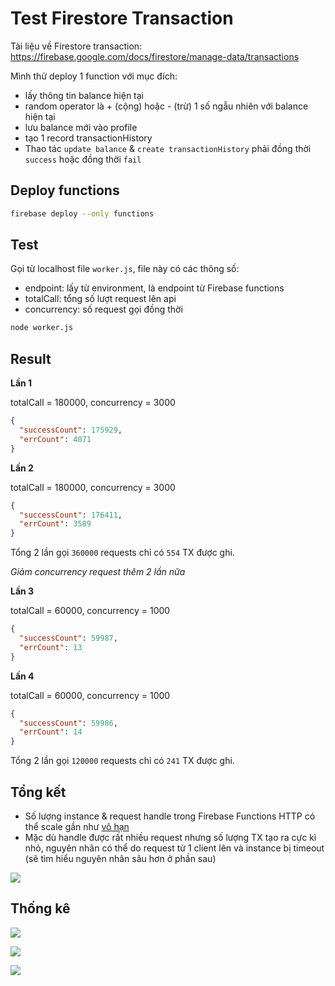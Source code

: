 Test Firestore Transaction
===

Tài liệu về Firestore transaction: https://firebase.google.com/docs/firestore/manage-data/transactions

Mình thử deploy 1 function với mục đích:

- lấy thông tin balance hiện tại
- random operator là + (cộng) hoặc - (trừ) 1 số ngẫu nhiên với balance hiện tại
- lưu balance mới vào profile
- tạo 1 record transactionHistory
- Thao tác `update balance` & `create transactionHistory` phải đồng thời `success` hoặc đồng thời `fail`

## Deploy functions

```bash
firebase deploy --only functions
```

## Test

Gọi từ localhost file `worker.js`, file này có các thông số:
- endpoint: lấy từ environment, là endpoint từ Firebase functions
- totalCall: tổng số lượt request lên api
- concurrency: số request gọi đồng thời

```bash
node worker.js
```

## Result

**Lần 1**

totalCall = 180000, concurrency = 3000

```json
{
  "successCount": 175929,
  "errCount": 4071
}
```

**Lần 2**

totalCall = 180000, concurrency = 3000

```json
{
  "successCount": 176411,
  "errCount": 3589
}
```

Tổng 2 lần gọi `360000` requests chỉ có `554` TX được ghi.

*Giảm concurrency request thêm 2 lần nữa*

**Lần 3**

totalCall = 60000, concurrency = 1000

```json
{
  "successCount": 59987,
  "errCount": 13
}
```

**Lần 4**

totalCall = 60000, concurrency = 1000

```json
{
  "successCount": 59986,
  "errCount": 14
}
```

Tổng 2 lần gọi `120000` requests chỉ có `241` TX được ghi.

## Tổng kết

- Số lượng instance & request handle trong Firebase Functions HTTP có thể scale gần như [vô hạn](https://firebase.google.com/docs/functions/quotas)
- Mặc dù handle được rất nhiều request nhưng số lượng TX tạo ra cực kì nhỏ, nguyên nhân có thể do request từ 1 client lên và instance bị timeout (sẽ tìm hiểu nguyên nhân sâu hơn ở phần sau)

![](https://i.imgur.com/hqmpvV8.png)

## Thống kê

![](https://i.imgur.com/dX85ZnD.png)

![](https://i.imgur.com/gL3I3pk.png)

![](https://i.imgur.com/TLKIgnf.png)